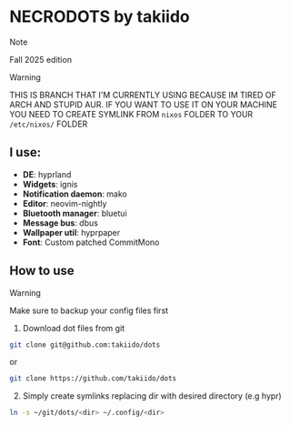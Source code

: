 # NECRODOTS by takiido
>[!NOTE]
>Fall 2025 edition

> [!WARNING]
> THIS IS BRANCH THAT I'M CURRENTLY USING BECAUSE IM TIRED OF ARCH AND STUPID AUR.
> IF YOU WANT TO USE IT ON YOUR MACHINE YOU NEED TO CREATE SYMLINK FROM ```nixos``` FOLDER TO YOUR ```/etc/nixos/``` FOLDER

## I use:
- **DE**: hyprland
- **Widgets**: ignis
- **Notification daemon**: mako
- **Editor**: neovim-nightly
- **Bluetooth manager**: bluetui
- **Message bus**: dbus
- **Wallpaper util**: hyprpaper
- **Font**: Custom patched CommitMono

## How to use

>[!WARNING]
>Make sure to backup your config files first

1. Download dot files from git
```bash
git clone git@github.com:takiido/dots
```
or

```bash
git clone https://github.com/takiido/dots
```

2. Simply create symlinks replacing dir with desired directory (e.g hypr)
```bash
ln -s ~/git/dots/<dir> ~/.config/<dir>
```
